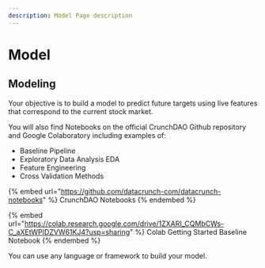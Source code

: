```yaml
---
description: Model Page description
---
```


# Model

## Modeling

Your objective is to build a model to predict future targets using live features that correspond to the current stock market.

You will also find Notebooks on the official CrunchDAO Github repository and Google Colaboratory including examples of:

* Baseline Pipeline
* Exploratory Data Analysis EDA
* Feature Engineering
* Cross Validation Methods

{% embed url="https://github.com/datacrunch-com/datacrunch-notebooks" %}
CrunchDAO Notebooks
{% endembed %}

{% embed url="https://colab.research.google.com/drive/1ZXARI_CQMbCWs-C_aXEtWPIDZVW61KJ4?usp=sharing" %}
Colab Getting Started Baseline Notebook
{% endembed %}

You can use any language or framework to build your model.&#x20;
